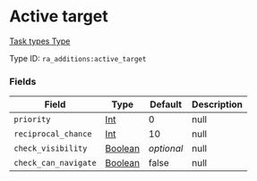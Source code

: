 # Active target
[Task types Type](../task_types_types.md)

Type ID: `ra_additions:active_target`
### Fields
Field | Type | Default | Description
------|------|---------|-------------
`priority` | [Int](../data_types/int.md) | 0 | null
`reciprocal_chance` | [Int](../data_types/int.md) | 10 | null
`check_visibility` | [Boolean](../data_types/boolean.md) | _optional_ | null
`check_can_navigate` | [Boolean](../data_types/boolean.md) | false | null
